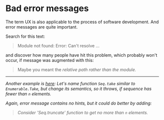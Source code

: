 # Bad error messages

The term UX is also applicable to the process of software development.
And error messages are quite important.

Search for this text:

> Module not found: Error: Can't resolve ...

and discover how many people have hit this problem, which probably won't occur, if message was augmented with this:

> Maybe you meant the <em>relative<em/> path rather than the module.

---------

Another example is [here](https://github.com/dotnet/fsharp/issues/9490#issue-640921496): Let's name function `Seq.take`
similar to `Enumerable.Take`, but change its semantics, so it throws, if sequence has fewer than `n` elements. 
 
Again, error message contains no hints, but it could do better by adding:
 
> Consider 'Seq.truncate' function to get no more than `n` elements.
